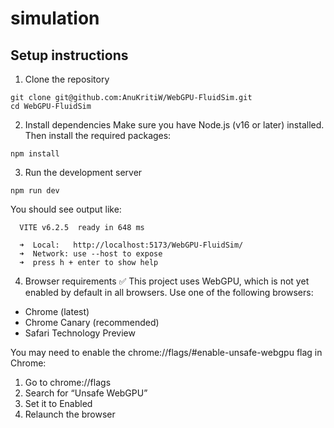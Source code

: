 # simulation

## Setup instructions

1. Clone the repository
```
git clone git@github.com:AnuKritiW/WebGPU-FluidSim.git
cd WebGPU-FluidSim
```

2. Install dependencies
Make sure you have Node.js (v16 or later) installed.
Then install the required packages:
```
npm install
```

3. Run the development server
```
npm run dev
```
You should see output like:
```
  VITE v6.2.5  ready in 648 ms

  ➜  Local:   http://localhost:5173/WebGPU-FluidSim/
  ➜  Network: use --host to expose
  ➜  press h + enter to show help
```

4. Browser requirements
✅ This project uses WebGPU, which is not yet enabled by default in all browsers.
Use one of the following browsers:

* Chrome (latest)
* Chrome Canary (recommended)
* Safari Technology Preview

You may need to enable the chrome://flags/#enable-unsafe-webgpu flag in Chrome:
  1. Go to chrome://flags
  2. Search for “Unsafe WebGPU”
  3. Set it to Enabled
  4. Relaunch the browser